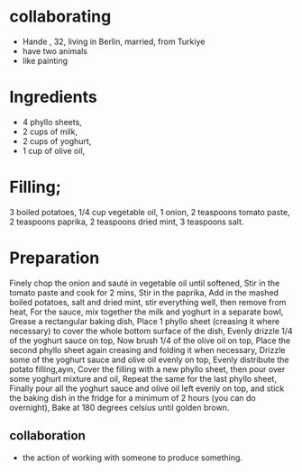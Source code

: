 # collaborating

- Hande , 32, living in Berlin, married, from Turkiye
- have two animals
- like painting



# Ingredients
- 4 phyllo sheets,
- 2 cups of milk,
- 2 cups of yoghurt,
- 1 cup of olive oil,

# Filling;

3 boiled potatoes,
1/4 cup vegetable oil,
1 onion,
2 teaspoons tomato paste,
2 teaspoons paprika,
2 teaspoons dried mint,
3 teaspoons salt.

# Preparation
Finely chop the onion and sauté in vegetable oil until softened,
Stir in the tomato paste and cook for 2 mins,
Stir in the paprika,
Add in the mashed boiled potatoes, salt and dried mint, stir everything well, then remove from heat,
For the sauce, mix together the milk and yoghurt in a separate bowl,
Grease a rectangular baking dish,
Place 1 phyllo sheet (creasing it where necessary) to cover the whole bottom surface of the dish,
Evenly drizzle 1/4 of the yoghurt sauce on top,
Now brush 1/4 of the olive oil on top,
Place the second phyllo sheet again creasing and folding it when necessary,
Drizzle some of the yoghurt sauce and olive oil evenly on top,
Evenly distribute the potato filling,ayın,
Cover the filling with a new phyllo sheet, then pour over some yoghurt mixture and oil,
Repeat the same for the last phyllo sheet,
Finally pour all the yoghurt sauce and olive oil left evenly on top, and stick the baking dish in the fridge for a minimum of 2 hours (you can do overnight),
Bake at 180 degrees celsius until golden brown.


## collaboration
- the action of working with someone to produce something.
